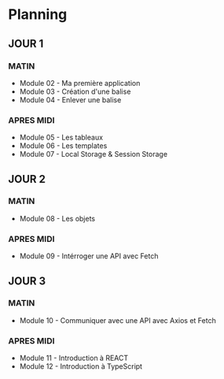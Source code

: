 # Planning
  
## JOUR 1
### MATIN
- Module 02 - Ma première application
- Module 03 - Création d'une balise
- Module 04 - Enlever une balise
  
### APRES MIDI
- Module 05 - Les tableaux
- Module 06 - Les templates
- Module 07 - Local Storage & Session Storage    

## JOUR 2
### MATIN
- Module 08 - Les objets
### APRES MIDI
- Module 09 - Intérroger une API avec Fetch

## JOUR 3
### MATIN
- Module 10 - Communiquer avec une API avec Axios et Fetch
### APRES MIDI
- Module 11 - Introduction à REACT
- Module 12 - Introduction à TypeScript
